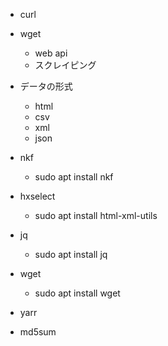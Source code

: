 - curl
- wget
	- web api
	- スクレイピング
- データの形式
	- html
	- csv
	- xml
	- json

- nkf
	- sudo apt install nkf

- hxselect
	- sudo apt install html-xml-utils

- jq
	- sudo apt install jq

- wget
	- sudo apt install wget

- yarr

- md5sum